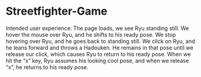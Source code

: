 Streetfighter-Game
==================

Intended user experience: The page loads, we see Ryu standing still. We hover the mouse over Ryu, and he shifts to his ready pose. We stop hovering over Ryu, and he goes back to standing still. We click on Ryu, and he leans forward and throws a Hadouken. He remains in that pose until we release our click, which causes Ryu to return to his ready pose. When we hit the “x” key, Ryu assumes his looking cool pose, and when we release “x”, he returns to his ready pose.
